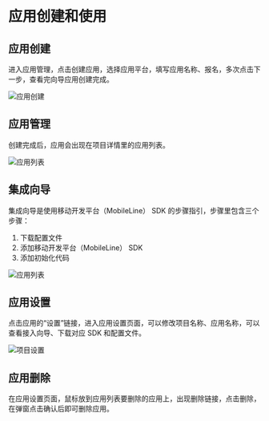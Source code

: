 # 应用创建和使用

## 应用创建

进入应用管理，点击创建应用，选择应用平台，填写应用名称、报名，多次点击下一步，查看完向导应用创建完成。

![应用创建](http://tacimg-1253960454.cos.ap-guangzhou.myqcloud.com/guides/project/application_create.jpg)

## 应用管理

创建完成后，应用会出现在项目详情里的应用列表。

![应用列表](http://tacimg-1253960454.cos.ap-guangzhou.myqcloud.com/guides/project/application_list.jpg)

## 集成向导

集成向导是使用移动开发平台（MobileLine） SDK 的步骤指引，步骤里包含三个步骤：

1. 下载配置文件
2. 添加移动开发平台（MobileLine） SDK
3. 添加初始化代码

![应用列表](http://tacimg-1253960454.cos.ap-guangzhou.myqcloud.com/guides/project/application_guide.jpg)

## 应用设置

点击应用的“设置”链接，进入应用设置页面，可以修改项目名称、应用名称，可以查看接入向导、下载对应 SDK 和配置文件。

![项目设置](http://tacimg-1253960454.cos.ap-guangzhou.myqcloud.com/guides/project/application_detail.jpg)

## 应用删除

在应用设置页面，鼠标放到应用列表要删除的应用上，出现删除链接，点击删除，在弹窗点击确认后即可删除应用。
